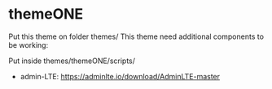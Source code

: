 # themeONE

Put this theme on folder themes/<themeONE>
This theme need additional components to be working:

Put inside themes/themeONE/scripts/<folder name>
* admin-LTE: https://adminlte.io/download/AdminLTE-master
